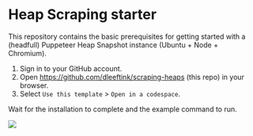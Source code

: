 # Heap Scraping starter

This repository contains the basic prerequisites for getting started with a (headfull) Puppeteer Heap Snapshot instance (Ubuntu + Node + Chromium).

1. Sign in to your GitHub account.
2. Open https://github.com/dleeftink/scraping-heaps (this repo) in your browser.
3. Select `Use this template` > `Open in a codespace`.

Wait for the installation to complete and the example command to run.

![](https://docs.github.com/assets/cb-77734/mw-1440/images/help/repository/use-this-template-button.webp)